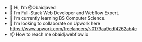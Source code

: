 - 👋 Hi, I’m @Obaidjaved
- 👀 I’m Full-Stack Web Developer and Webflow Expert.
- 🌱 I’m currently learning BS Computer Science.
- 💞️ I’m looking to collaborate on Upwork here https://www.upwork.com/freelancers/~0179aa9edf4262ab4c
- 📫 How to reach me obaidj.webflow.io

<!---
Obaidjaved475/Obaidjaved475 is a ✨ special ✨ repository because its `README.md` (this file) appears on your GitHub profile.
You can click the Preview link to take a look at your changes.
--->
